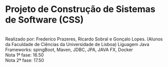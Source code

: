 # Projeto de Construção de Sistemas de Software (CSS)
<br>
Realizado por: Frederico Prazeres, Ricardo Sobral e Gonçalo Lopes. (Alunos da Faculdade de Ciências da Universidade de Lisboa)
Liguagem Java
Frameworks: spingBoot, Maven, JDBC, JPA, JAVA FX, Docker
<br>
Nota 1ª fase: 16.50
<br>
Nota 2ª fase: 17.50

